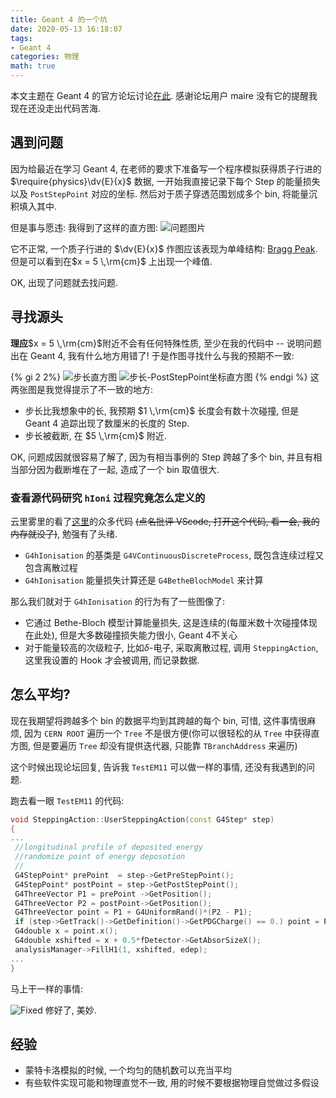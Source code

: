 ```yaml
---
title: Geant 4 的一个坑
date: 2020-05-13 16:18:07
tags:
- Geant 4
categories: 物理
math: true
---
```


本文主题在 Geant 4 的官方论坛讨论[在此](https://geant4-forum.web.cern.ch/t/step-action-tends-to-happen-at-certain-point/2489). 感谢论坛用户 maire 没有它的提醒我现在还没走出代码苦海.

## 遇到问题
因为给最近在学习 Geant 4, 在老师的要求下准备写一个程序模拟获得质子行进的 $\require{physics}\dv{E}{x}$ 数据, 一开始我直接记录下每个 Step 的能量损失以及 `PostStepPoint` 对应的坐标. 然后对于质子穿透范围划成多个 bin, 将能量沉积填入其中. 

但是事与愿违: 我得到了这样的直方图:
![问题图片](https://cdn.yanqiyu.info/20200506185055.png)

它不正常, 一个质子行进的 $\dv{E}{x}$ 作图应该表现为单峰结构: [Bragg Peak](https://en.wikipedia.org/wiki/Bragg_peak). 但是可以看到在$x = 5 \,\rm{cm}$ 上出现一个峰值. 

OK, 出现了问题就去找问题.

## 寻找源头
**理应**$x = 5 \,\rm{cm}$附近不会有任何特殊性质, 至少在我的代码中 -- 说明问题出在 Geant 4, 我有什么地方用错了! 于是作图寻找什么与我的预期不一致:

{% gi 2 2%}
    ![步长直方图](https://cdn.yanqiyu.info/20200513163759.png)
    ![步长-PostStepPoint坐标直方图](https://cdn.yanqiyu.info/20200513163953.png)
{% endgi %}
这两张图是我觉得提示了不一致的地方:

- 步长比我想象中的长, 我预期 $1 \,\rm{cm}$ 长度会有数十次碰撞, 但是 Geant 4 追踪出现了数厘米的长度的 Step.
- 步长被截断, 在 $5 \,\rm{cm}$ 附近.

OK, 问题成因就很容易了解了, 因为有相当事例的 Step 跨越了多个 bin, 并且有相当部分因为截断堆在了一起, 造成了一个 bin 取值很大.

### 查看源代码研究 `hIoni` 过程究竟怎么定义的
云里雾里的看了[这里](https://github.com/Geant4/geant4)的众多代码 ~~(点名批评 VScode, 打开这个代码, 看一会, 我的内存就没了)~~, 勉强有了头绪.

- `G4hIonisation` 的基类是 `G4VContinuousDiscreteProcess`, 既包含连续过程又包含离散过程
- `G4hIonisation` 能量损失计算还是 `G4BetheBlochModel` 来计算

那么我们就对于 `G4hIonisation` 的行为有了一些图像了: 

- 它通过 Bethe-Bloch 模型计算能量损失, 这是连续的(每厘米数十次碰撞体现在此处), 但是大多数碰撞损失能力很小, Geant 4不关心
- 对于能量较高的次级粒子, 比如$\delta$-电子, 采取离散过程, 调用 `SteppingAction`, 这里我设置的 Hook 才会被调用, 而记录数据.

## 怎么平均?
现在我期望将跨越多个 bin 的数据平均到其跨越的每个 bin, 可惜, 这件事情很麻烦, 因为 `CERN ROOT` 遍历一个 `Tree` 不是很方便(你可以很轻松的从 `Tree` 中获得直方图, 但是要遍历 `Tree` 却没有提供迭代器, 只能靠 `TBranchAddress` 来遍历)

这个时候出现论坛回复, 告诉我 `TestEM11` 可以做一样的事情, 还没有我遇到的问题.

跑去看一眼 `TestEM11` 的代码:
```c++
void SteppingAction::UserSteppingAction(const G4Step* step)
{
...
 //longitudinal profile of deposited energy
 //randomize point of energy deposotion
 //
 G4StepPoint* prePoint  = step->GetPreStepPoint();
 G4StepPoint* postPoint = step->GetPostStepPoint();
 G4ThreeVector P1 = prePoint ->GetPosition();
 G4ThreeVector P2 = postPoint->GetPosition();
 G4ThreeVector point = P1 + G4UniformRand()*(P2 - P1);
 if (step->GetTrack()->GetDefinition()->GetPDGCharge() == 0.) point = P2;
 G4double x = point.x();
 G4double xshifted = x + 0.5*fDetector->GetAbsorSizeX();
 analysisManager->FillH1(1, xshifted, edep);
...
}
```
马上干一样的事情:

![Fixed](https://cdn.yanqiyu.info/20200510175013.png)
修好了, 美妙.

## 经验
- 蒙特卡洛模拟的时候, 一个均匀的随机数可以充当平均
- 有些软件实现可能和物理直觉不一致, 用的时候不要根据物理自觉做过多假设